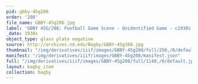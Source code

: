 ```yaml
---
pid: gbby-45g208
order: '208'
file_name: GBBY-45g208.jpg
label: 'GBBY 45G/208: Football Game Scene - Unidentified Game - c1930s'
_date: 1930s
object_type: glass plate negative
source: http://archives.nd.edu/Bagby/GBBY-45g208.jpg
thumbnail: "/img/derivatives/iiif/images/GBBY-45g208/full/250,/0/default.jpg"
manifest: "/img/derivatives/iiif/images/GBBY-45g208/manifest.json"
full: "/img/derivatives/iiif/images/GBBY-45g208/full/1140,/0/default.jpg"
layout: bagby_item
collection: bagby
---
```

